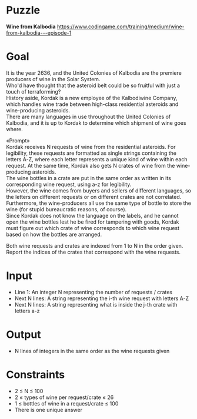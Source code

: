 # Puzzle
**Wine from Kalbodia** https://www.codingame.com/training/medium/wine-from-kalbodia---episode-1

# Goal
It is the year 2636, and the United Colonies of Kalbodia are the premiere producers of wine in the Solar System.  
Who'd have thought that the asteroid belt could be so fruitful with just a touch of terraforming?   
History aside, Kordak is a new employee of the Kalbodiwine Company, which handles wine trade between high-class residential asteroids and wine-producing asteroids.   
There are many languages in use throughout the United Colonies of Kalbodia, and it is up to Kordak to determine which shipment of wine goes where.  

«Prompt»  
Kordak receives N requests of wine from the residential asteroids. For legibility, these requests are formatted as single strings containing the letters A-Z, where each letter represents a unique kind of wine within each request. At the same time, Kordak also gets N crates of wine from the wine-producing asteroids.   
The wine bottles in a crate are put in the same order as written in its corresponding wine request, using a-z for legibility.   
However, the wine comes from buyers and sellers of different languages, so the letters on different requests or on different crates are not correlated.   
Furthermore, the wine-producers all use the same type of bottle to store the wine (for stupid bureaucratic reasons, of course).   
Since Kordak does not know the language on the labels, and he cannot open the wine bottles lest he be fired for tampering with goods, Kordak must figure out which crate of wine corresponds to which wine request based on how the bottles are arranged.

Both wine requests and crates are indexed from 1 to N in the order given. Report the indices of the crates that correspond with the wine requests.

# Input
* Line 1: An integer N representing the number of requests / crates
* Next N lines: A string representing the i-th wine request with letters A-Z
* Next N lines: A string representing what is inside the j-th crate with letters a-z

# Output
* N lines of integers in the same order as the wine requests given

# Constraints
* 2 ≤ N ≤ 100
* 2 ≤ types of wine per request/crate ≤ 26
* 1 ≤ bottles of wine in a request/crate ≤ 100
* There is one unique answer
